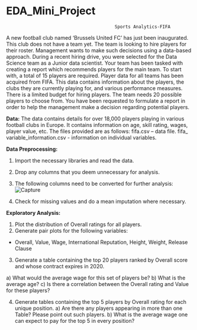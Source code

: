 # EDA_Mini_Project
                                             Sports Analytics-FIFA

A new football club named ‘Brussels United FC’ has just been inaugurated. This club does not have a team yet. The team is looking to hire players for their roster. Management wants to make such decisions using a data-based approach. During a recent hiring drive, you were selected for the Data Science team as a Junior data scientist. Your team has been tasked with creating a report which recommends players for the main team. To start with, a total of 15 players are required. Player data for all teams has been acquired from FIFA. This data contains information about the players, the clubs they are currently playing for, and various performance measures.
There is a limited budget for hiring players. The team needs 20 possible players to choose from. You have been requested to formulate a report in order to help the management make a decision regarding potential players.

**Data:**
The data contains details for over 18,000 players playing in various football clubs in Europe. It contains information on age, skill rating, wages, player value, etc. The files provided are as follows: 
fifa.csv – data file.
fifa_ variable_information.csv - information on individual variables.

**Data Preprocessing:**
1.	Import the necessary libraries and read the data.
2.	Drop any columns that you deem unnecessary for analysis.
3.	The following columns need to be converted for further analysis:
![Capture](https://github.com/royalbaswan/EDA_Mini_Project/assets/132448830/c40d693a-8b2b-4d4d-bde4-23e759c7253c)

4.	Check for missing values and do a mean imputation where necessary.

**Exploratory Analysis:**

1.	Plot the distribution of Overall ratings for all players. 
2.	Generate pair plots for the following variables:
* Overall, Value, Wage, International Reputation, Height, Weight, Release Clause
3.	Generate a table containing the top 20 players ranked by Overall score and whose contract expires in 2020.
  
  a) What would the average wage for this set of players be?
  b)	What is the average age?
  c)	Is there a correlation between the Overall rating and Value for these players?

4.	Generate tables containing the top 5 players by Overall rating for each unique position.
  a)	Are there any players appearing in more than one Table? Please point out such players.
  b)	What is the average wage one can expect to pay for the top 5 in every position?
